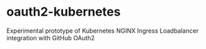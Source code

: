 # oauth2-kubernetes
Experimental prototype of Kubernetes NGINX Ingress Loadbalancer integration with GitHub OAuth2
